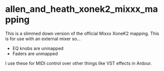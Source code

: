 # allen_and_heath_xonek2_mixxx_mapping

This is a slimmed down version of the official Mixxx XoneK2 mapping. This is for use with an external mixer so...

- EQ knobs are unmapped
- Faders are unmapped

I use these for MIDI control over other things like VST effects in Ardour.
